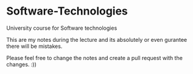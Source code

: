 # Software-Technologies
University course for Software technologies

This are my notes during the lecture and its absolutely or even gurantee there will be mistakes.

Please feel free to change the notes and create a pull request with the changes. :))
